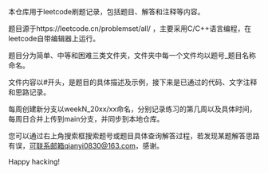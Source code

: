 本仓库用于leetcode刷题记录，包括题目、解答和注释等内容。

题目源于https://leetcode.cn/problemset/all/ ，主要采用C/C++语言编程，在leetcode自带编辑器上运行。

题目分为简单、中等和困难三类文件夹，文件夹中每一个文件均以题号_题目名称命名。

文件内容以#开头，是题目的具体描述及示例，接下来是已通过的代码、文字注释和思路记录。

每周创建新分支以weekN_20xx/xx命名，分别记录练习的第几周以及具体时间，每周日合并上传到main分支，并同步到本地仓库。

您可以通过右上角搜索框搜索题号或题目具体查询解答过程，若发现某题解答思路有误，可联系邮箱qianyi0830@163.com，感谢。

Happy hacking!
